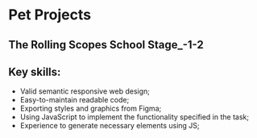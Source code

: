 # Pet Projects

## The Rolling Scopes School Stage_-1-2



## Key skills:

- Valid semantic responsive web design;
- Easy-to-maintain readable code;
- Exporting styles and graphics from Figma;
- Using JavaScript to implement the functionality specified in the task;
- Experience to generate necessary elements using JS;
